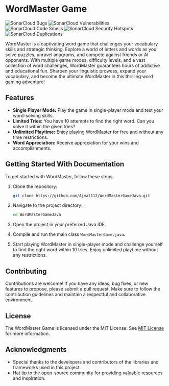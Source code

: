 # WordMaster Game

![SonarCloud Bugs](https://img.shields.io/badge/SonarCloud%20Bugs-0%20Bugs-Red) ![SonarCloud Vulnerabilities](https://img.shields.io/badge/SonarCloud%20Vulnerabilities-0%20Vulnerabilities-brightgreen) ![SonarCloud Code Smells](https://img.shields.io/badge/SonarCloud%20Code%20Smells-31%20Code%20Smells-yellow) ![SonarCloud Security Hotspots](https://img.shields.io/badge/SonarCloud%20Security%20Hotspots-0%20Security%20Hotspots-brightgreen) ![SonarCloud Duplications](https://img.shields.io/badge/SonarCloud%20Duplications-0.0%25-brightgreen)







WordMaster is a captivating word game that challenges your vocabulary skills and strategic thinking. Explore a world of letters and words as you solve puzzles, unravel anagrams, and compete against friends or AI opponents. With multiple game modes, difficulty levels, and a vast collection of word challenges, WordMaster guarantees hours of addictive and educational fun. Sharpen your linguistic prowess, expand your vocabulary, and become the ultimate WordMaster in this thrilling word gaming adventure!

## Features

- **Single Player Mode:** Play the game in single-player mode and test your word-solving skills.
- **Limited Tries:** You have 10 attempts to find the right word. Can you solve it within the given tries?
- **Unlimited Playtime:** Enjoy playing WordMaster for free and without any time restrictions.
- **Word Appreciation:** Receive appreciation for your wins and accomplishments.

## Getting Started With Documentation

To get started with WordMaster, follow these steps:

1. Clone the repository:

    ```bash
    git clone https://github.com/Ajmal112/WordMasterGameJava.git
    ```

2. Navigate to the project directory:

    ```bash
    cd WordMasterGameJava
    ```

4. Open the project in your preferred Java IDE.
5. Compile and run the main class `WordMasterGame.java`.
6. Start playing WordMaster in single-player mode and challenge yourself to find the right word within 10 tries. Enjoy unlimited playtime without any restrictions.

## Contributing

Contributions are welcome! If you have any ideas, bug fixes, or new features to propose, please submit a pull request. Make sure to follow the contribution guidelines and maintain a respectful and collaborative environment.

## License

The WordMaster Game is licensed under the MIT License. See [MIT License](MIT.md) for more information.

## Acknowledgments

- Special thanks to the developers and contributors of the libraries and frameworks used in this project.
- Hat tip to the open-source community for providing valuable resources and inspiration.

